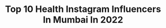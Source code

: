 ---
title: Top 10 Health Instagram Influencers In Mumbai In 2022
description: >-
  Find top health Instagram influencers in Mumbai in 2022. Most popular hashtags: #fitness #health #love #mumbai.
platform: Instagram
hits: 294
text_top: Identify the top-rated Instagram profiles on inBeat.
text_bottom: Our platform has 294 Instagram influencers like this in Mumbai, India for you to connect with.
profiles:
  - username: "jignagshah"
    fullname: >-
      Jigna Gautam Shah
    bio: >-
      Public Figure Lifestyle, Beauty & Health Blogger Mumbai Dm/email for Collaboration. #lifestyleblogger #beauty #health
    location: "India"
    followers: 43845
    engagement: 172
    commentsToLikes: 0.228722
    id: ck15tx82jkd1z0i19zh4alidv
    verified: false
    hashtags: "#lifestyleblogger, #vocalforlocal, #breastcancerbhavishya, #lockdown"
  - username: "jayxsoni"
    fullname: >-
      J A Y  S O N I  ⚽️ 🔥 🦁
    bio: >-
      FOOTBALLER TURNED INFLUENCER🧔 TRAVELLER 🏞️ YOUTUBE👇 TRAVELING - [TRAVEL WITH GUJJUBHAI] paid collaborations only
    location: "India"
    followers: 19197
    engagement: 439
    commentsToLikes: 0.024429
    id: ckap4as556iq70i78n7afe37w
    verified: false
    hashtags: "#fitness, #youtube, #gujaratfashionblogger, #nature"
  - username: "theprachis18official"
    fullname: >-
      ThePrachis18Official
    bio: >-
      High on Life💃💃💃 MRS INDIA PERFECT BODY 2017 Top 5 Mrs. India 2017 For Books check @what_i_read18 Chocolates @chocoocean18
    location: "India"
    followers: 12929
    engagement: 519
    commentsToLikes: 0.018563
    id: ck8t78v2afzhm0j78549jtgba
    verified: false
    hashtags: "#mumbaiblogger, #glam, #maquillaje, #love"
  - username: "shimmershine_fit"
    fullname: >-
      Tejal Kadam🌻
    bio: >-
      Owner @theshimmershinecafe Speaker 🎤 Sheru Classic 2019 🥇 Dorian Yates Classic 2019 🥇 Miami Pro Championship 2019 🥇 YouTuber 📽️ Podcast 🎧📑👇
    location: "India"
    followers: 38311
    engagement: 282
    commentsToLikes: 0.028101
    id: ck8szmhmwozxu0j78ep3lwcaf
    verified: false
    hashtags: "#shimmershine, #fitgirl, #bodyweightworkout, #fitme"
  - username: "shanika.khurmi"
    fullname: >-
      Shanika Khurmi | Chandigarh
    bio: >-
      Makeup | Skincare | Fashion | Food DM or Email for Invites | Collaborations | Promotions Follow - @chandigarhfoodbloggers
    location: "India"
    followers: 122706
    engagement: 345
    commentsToLikes: 0.009019
    id: ckap2bemjy4go0i788rvjfauq
    verified: false
    hashtags: "#allmodernmakeup, #delhiwale, #sodelhi, #makeupphotography"
  - username: "madhavisameer24"
    fullname: >-
      Madhavi & Sameer Shetty
    bio: >-
      HEALTH . LIFESTYLE . SUCCESS MUMBAI, INDIA 🇮🇳 WEIGHT MANAGEMENT, TRANSFORMATION COACH FROM IT PROFESSIONALS TO WELLNESS ENTREPRENEURS 🏋️‍♀️🧘‍♀️
    location: "India"
    followers: 41524
    engagement: 297
    commentsToLikes: 0.011205
    id: ck1353mpuzj7q0i19jijyojv1
    verified: false
    hashtags: "#love, #family, #manasshetty, #quarantinelife"
  - username: "aspiring_psyche"
    fullname: >-
      Chinu
    bio: >-
      🖤 Vegetarian🌱 FITNESS| FASHION| BEAUTY 🌟 ISSA certified sports nutritionist 📚 Owner:- @ironxofficial Online training plans 👇 Chinufitplan@gmail.com
    location: "India"
    followers: 229821
    engagement: 450
    commentsToLikes: 0.011302
    id: ckap5e1esb93c0i78bfxq0mpl
    verified: false
    hashtags: "#fitness, #modelling, #selfie, #influencer"
  - username: "haveenarochlani"
    fullname: >-
      Haveena Rochlani
    bio: >-
      God #1🙏🏻 #ContentCreator Fashion | Beauty | Life | Travel | Health | Positivity Collabs: haveenarochlani@hotmail.com Spread LOVE❤️ 📍Mumbai
    location: "India"
    followers: 60519
    engagement: 140
    commentsToLikes: 0.144265
    id: ck0w1aoxrie6s0i199c4kuaj2
    verified: false
    hashtags: "#fitspo, #trending, #ootd, #strong"
  - username: "anshukayoga"
    fullname: >-
      Anshuka Parwani
    bio: >-
      Celebrity Trainer / Wellness Expert / Tedx Speaker / National Swimming Champion/ Pilot 👩‍✈️ 🧘‍♀️🧘‍♂️🤸‍♀️🤸🏾 — Wellness Retreats • Workshops • Events
    location: "India"
    followers: 108542
    engagement: 133
    commentsToLikes: 0.019971
    id: ck14jnb8xl7q30i191u4iu3v1
    verified: true
    hashtags: "#dogyoga, #yogatutorial, #inversions, #yogatips"
  - username: "prerana_anchan_ifbb_pro"
    fullname: >-
      Prerana Anchan
    bio: >-
      IFBB BIKINI PRO 🏆 #india 🇮🇳 #teamlegacy @optimumnutri_in #TeamON Certified Personal Trainer #ereps #classicfitnessacademy #skillindia
    location: "India"
    followers: 41218
    engagement: 326
    commentsToLikes: 0.015916
    id: ck5c03yq7sekr0i11jvwarzxn
    verified: false
    hashtags: "#haveagoodday, #bikini, #gym, #beblessed"
---